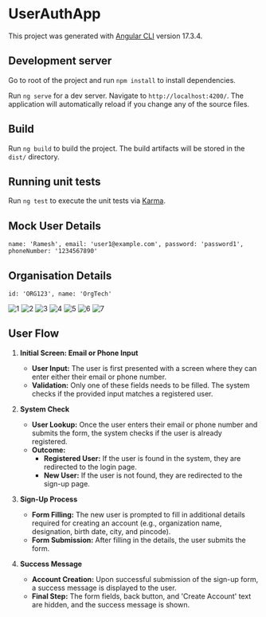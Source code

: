 # UserAuthApp

This project was generated with [Angular CLI](https://github.com/angular/angular-cli) version 17.3.4.

## Development server


Go to root of the project and run `npm install` to install dependencies.

Run `ng serve` for a dev server. Navigate to `http://localhost:4200/`. The application will automatically reload if you change any of the source files.

## Build

Run `ng build` to build the project. The build artifacts will be stored in the `dist/` directory.

## Running unit tests

Run `ng test` to execute the unit tests via [Karma](https://karma-runner.github.io).

## Mock User Details

`name: 'Ramesh', email: 'user1@example.com', password: 'password1', phoneNumber: '1234567890'`

## Organisation Details

`id: 'ORG123', name: 'OrgTech'`



![1](https://github.com/user-attachments/assets/fa99e835-ea40-4b8e-ba89-a08488065b6e)
![2](https://github.com/user-attachments/assets/4f7adf6a-b8b4-464a-a01d-88c04af20dc1)
![3](https://github.com/user-attachments/assets/8cee7e1c-3140-4de8-910f-975e6ab225c9)
![4](https://github.com/user-attachments/assets/b01b7487-9e05-4ff1-acdc-b1937fd2bae6)
![5](https://github.com/user-attachments/assets/917be5c4-0ce1-488e-95d7-0cd8bffdea99)
![6](https://github.com/user-attachments/assets/3c1ffa26-12b8-4cef-930e-574f09434492)
![7](https://github.com/user-attachments/assets/62fa3d97-dd2d-452b-9c6e-5a540f676364)




## User Flow

1. **Initial Screen: Email or Phone Input**
    - **User Input:** The user is first presented with a screen where they can enter either their email or phone number.
    - **Validation:** Only one of these fields needs to be filled. The system checks if the provided input matches a registered user.

2. **System Check**
    - **User Lookup:** Once the user enters their email or phone number and submits the form, the system checks if the user is already registered.
    - **Outcome:**
        - **Registered User:** If the user is found in the system, they are redirected to the login page.
        - **New User:** If the user is not found, they are redirected to the sign-up page.

3. **Sign-Up Process**
    - **Form Filling:** The new user is prompted to fill in additional details required for creating an account (e.g., organization name, designation, birth date, city, and pincode).
    - **Form Submission:** After filling in the details, the user submits the form.

4. **Success Message**
    - **Account Creation:** Upon successful submission of the sign-up form, a success message is displayed to the user.
    - **Final Step:** The form fields, back button, and 'Create Account' text are hidden, and the success message is shown.
